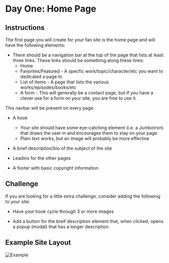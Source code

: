 # Day One: Home Page

## Instructions

The first page you will create for your fan site is the home page and will have the following elements:

* There should be a navigation bar at the top of the page that lists at least three links. These links should be something along these lines:
    * Home
    * Favorites/Featured - A specfic work/topic/character/etc you want to dedicated a page to
    * List of items - A page that lists the various works/episodes/books/etc
    * A form - This will generally be a contact page, but if you have a clever use for a form on your site, you are free to use it.

This navbar will be present on every page.

* A hook
    * Your site should have some eye-catching element (i.e. a Jumbotron) that draws the user in and encourages them to stay on your page
    * Plain text works, but an image will probably be more effective

* A brief description/bio of the subject of the site

* Leadins for the other pages

* A footer with basic copyright information

## Challenge

If you are looking for a little extra challenge, consider adding the following to your site:

* Have your hook cycle through 3 or more images

* Add a button for the breif description element that, when clicked, opens a popup (modal) that has a longer description

## Example Site Layout

![Example](./example.png)